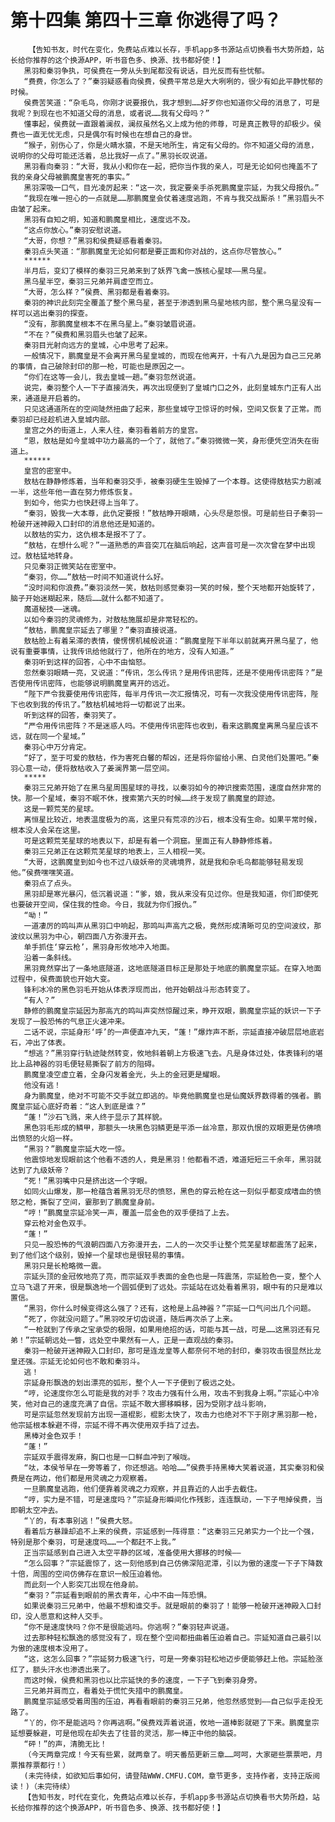 # 第十四集 第四十三章 你逃得了吗？
        【告知书友，时代在变化，免费站点难以长存，手机app多书源站点切换看书大势所趋，站长给你推荐的这个换源APP，听书音色多、换源、找书都好使！】
       黑羽和秦羽争执，可侯费在一旁从头到尾都没有说话，目光反而有些忧郁。
       “费费，你怎么了？”秦羽疑惑看向侯费，侯费平常总是大大咧咧的，很少有如此平静忧郁的时候。
       侯费苦笑道：“杂毛鸟，你刚才说要报仇，我才想到……好歹你也知道你父母的消息了，可是我呢？到现在也不知道父母的消息，或者说……我有父母吗？”
       懂事起，侯费就一直跟着澜叔，澜叔虽然名义上成为他的师尊，可是真正教导的却极少。侯费也一直无忧无虑，只是偶尔有时候也在想自己的身世。
       “猴子，别伤心了，你是火睛水猿，不是天地所生，肯定有父母的。你不知道父母的消息，说明你的父母可能还活着，总比我好一点了。”黑羽长叹说道。
       黑羽看向秦羽：“大哥，我从小和你在一起，把你当作我的亲人，可是无论如何也掩盖不了我的亲身父母被鹏魔皇害死的事实。”
       黑羽深吸一口气，目光凌厉起来：“这一次，我定要亲手杀死鹏魔皇宗延，为我父母报仇。”
       “我现在唯一担心的一点就是……那鹏魔皇会仗着速度逃跑，不肯与我交战厮杀！”黑羽眉头不由皱了起来。
       黑羽有自知之明，知道和鹏魔皇相比，速度远不及。
       “这点你放心。”秦羽安慰说道。
       “大哥，你想？”黑羽和侯费疑惑看着秦羽。
       秦羽点头笑道：“那鹏魔皇无论如何都是要正面和你对战的，这点你尽管放心。”
       ******
       半月后，变幻了模样的秦羽三兄弟来到了妖界飞禽一族核心星球——黑乌星。
       黑乌星半空，秦羽三兄弟并肩虚空而立。
       “大哥，怎么样？”侯费、黑羽都是看着秦羽。
       秦羽的神识此刻完全覆盖了整个黑乌星，甚至于渗透到黑乌星地核内部，整个黑乌星没有一样可以逃出秦羽的探查。
       “没有，那鹏魔皇根本不在黑乌星上。”秦羽皱眉说道。
       “不在？”侯费和黑羽眉头也皱了起来。
       秦羽目光射向远方的皇城，心中思考了起来。
       一般情况下，鹏魔皇是不会离开黑乌星皇城的，而现在他离开，十有八九是因为自己三兄弟的事情，自己破除封印的那一枪，可能也是原因之一。
       “你们在这等一会儿，我去皇城一趟。”秦羽忽然说道。
       说完，秦羽整个人一下子直接消失，再次出现便到了皇城门口之外，此刻皇城东门正有人出来，通道是开启着的。
       只见这通道所在的空间陡然扭曲了起来，那些皇城守卫惊讶的时候，空间又恢复了正常。而秦羽却已经趁机进入皇城内部。
       皇宫之外的街道上，人来人往，秦羽看着前方的皇宫。
       “恩，敖枯是如今皇城中功力最高的一个了，就他了。”秦羽微微一笑，身形便凭空消失在街道上。
       ******
       皇宫的密室中。
       敖枯在静静修炼着，当年和秦羽交手，被秦羽硬生生毁掉了一个本尊。这使得敖枯实力剧减一半，这些年他一直在努力修炼恢复。
       到如今，他实力也快赶得上当年了。
       “秦羽，毁我一大本尊，此仇定要报！”敖枯睁开眼睛，心头尽是怨恨。可是前些日子秦羽一枪破开迷神殿入口封印的消息他还是知道的。
       以敖枯的实力，这仇根本是报不了了。
       “敖枯，在想什么呢？”一道熟悉的声音突兀在脑后响起，这声音可是一次次曾在梦中出现过。敖枯猛地转身。
       只见秦羽正微笑站在密室中。
       “秦羽，你……”敖枯一时间不知道说什么好。
       “没时间和你浪费。”秦羽淡然一笑，敖枯则感觉秦羽一笑的时候，整个天地都开始旋转了，脑子开始迷糊起来，随后……就什么都不知道了。
       魔道秘技——迷魂。
       以如今秦羽的灵魂修为，对敖枯施展却是非常轻松的。
       “敖枯，鹏魔皇宗延去了哪里？”秦羽直接说道。
       敖枯脸上有着呆滞的表情，傻愣愣机械般说道：“鹏魔皇陛下半年以前就离开黑乌星了，他说有重要事情，让我传讯给他就行了，他所在的地方，没有人知道。”
       秦羽听到这样的回答，心中不由恼怒。
       忽然秦羽眼睛一亮，又说道：“传讯，怎么传讯？是用传讯密阵，还是不使用传讯密阵？”是否使用传讯密阵，也能够说明鹏魔皇离开的远近。
       “陛下严令我要使用传讯密阵，每半月传讯一次汇报情况，可有一次我没使用传讯密阵，陛下也收到我的传讯了。”敖枯机械地将一切都说了出来。
       听到这样的回答，秦羽笑了。
       “严令用传讯密阵？不是迷惑人吗。不使用传讯密阵也收到，看来这鹏魔皇离黑乌星应该不远，就在同一个星域。”
       秦羽心中万分肯定。
       “好了，至于可爱的敖枯，作为害死白馨的帮凶，还是将你留给小黑、白灵他们处置吧。”秦羽心意一动，便将敖枯收入了姜澜界第一层空间。
       *****
       秦羽三兄弟开始了在黑乌星周围星球的寻找，以秦羽如今的神识搜索范围，速度自然非常的快。那一个星域，秦羽不眠不休，搜索第六天的时候……终于发现了鹏魔皇的踪迹。
       这是一颗荒芜的星球。
       离恒星比较近，地表温度极为的高，这里只有荒凉的沙石，根本没有生命。如果平常时候，根本没人会呆在这里。
       可是这颗荒芜星球的地表以下，却是有着一个洞窟。里面正有人静静修炼着。
       秦羽三兄弟正在这颗荒芜星球的地表上，三人相视一笑。
       “大哥，这鹏魔皇到如今也不过八级妖帝的灵魂境界，就是我和杂毛鸟都能够轻易发现他。”侯费嘿嘿笑道。
       秦羽点了点头。
       黑羽却是寒光暴闪，低沉着说道：“爹，娘，我从来没有见过你。但是我知道，你们即使死也要破开空间，保住我的性命。今日，我就为你们报仇。”
       “呦！”
       一道凄厉的鸣叫声从黑羽口中响起，那鸣叫声高亢之极，竟然形成清晰可见的空间波纹，那波纹以黑羽为中心，朝四面八方弥漫开去。
       单手抓住‘穿云枪’，黑羽身形攸地冲入地面。
       沿着一条斜线。
       黑羽竟然穿出了一条地底隧道，这地底隧道目标正是那处于地底的鹏魔皇宗延。在穿入地面过程中，侯费面貌也开始大变。
       锋利冰冷的黑色羽毛开始从体表浮现而出，他开始朝战斗形态转变了。
       “有人？”
       静修的鹏魔皇宗延因为那高亢的鸣叫声突然惊醒过来，睁开双眼，鹏魔皇宗延的妖识一下子发现了一股恐怖的气息正火速冲来。
       二话不说，宗延身形‘呼’的一声便直冲九天，“蓬！”爆炸声不断，宗延直接冲破层层地底岩石，冲出了体表。
       “想逃？”黑羽穿行轨迹陡然转变，攸地斜着朝上方极速飞去。凡是身体过处，体表锋利的堪比上品神器的羽毛便轻易撕裂了前方的阻碍。
       鹏魔皇凌空虚立着，全身闪发着金光，头上的金冠更是耀眼。
       他没有逃！
       身为鹏魔皇，绝对不可能不交手就立即逃的。毕竟他鹏魔皇也是仙魔妖界数得着的强者。鹏魔皇宗延心底好奇着：“这人到底是谁？”
       “蓬！”沙石飞溅，来人终于显示了其样貌。
       黑色羽毛形成的鳞甲，那额头一块黑色羽鳞更是平添一丝冷意，那双仇恨的双眼更是仿佛喷出愤怒的火焰一样。
       “黑羽？”鹏魔皇宗延大吃一惊。
       他震惊地发现眼前这个他看不透的人，竟是黑羽！他都看不透，难道短短三千余年，黑羽就达到了九级妖帝？
       “死！”黑羽嘴中只是挤出这一个字眼。
       如同火山爆发，那一枪蕴含着黑羽无尽的愤怒，黑色的穿云枪在这一刻似乎都变成嗜血的愤怒之枪，撕裂了空间，霎那到了鹏魔皇身前。
       “哼！”鹏魔皇宗延冷笑一声，覆盖一层金色的双手便挡了上去。
       穿云枪对金色双手。
       “蓬！”
       只见一股恐怖的气浪朝四面八方弥漫开去，二人的一次交手让整个荒芜星球都震荡了起来，到了他们这个级别，毁掉一个星球也是很轻易的事情。
       黑羽只是长枪略微一震。
       宗延头顶的金冠攸地亮了亮，而宗延双手表面的金色也是一阵震荡，宗延脸色一变，整个人立马飞退了开来，很是飘逸地一个圆弧便到了远处。宗延站在远处看着黑羽，眼中有的只是难以置信。
       “黑羽，你什么时候变得这么强了？还有，这枪是上品神器？”宗延一口气问出几个问题。
       “死了，你就没问题了。”黑羽咬牙切齿说道，随后再次杀了上来。
       “一枪就到了传承之宝承受的极限，如果用绝招的话，可能与其一战，可是……这黑羽还有兄弟！”宗延朝远处一瞥，远处空中果然有一人，正是一直观战的秦羽。
       秦羽一枪破开迷神殿入口封印，那可是连龙皇等人都奈何不地的封印，秦羽攻击很显然比龙皇还强。宗延无论如何也不敢和秦羽斗。
       逃！
       宗延身形飘逸的划出漂亮的弧形，整个人一下子便到了极远之处。
       “哼，论速度你怎么可能是我的对手？攻击力强有什么用，攻击不到我身上啊。”宗延心中冷笑，他对自己的速度充满了自信。宗延不敢大挪移瞬移，因为受刚才战斗影响，
       可是宗延忽然发现前方出现一道棍影，棍影太快了，攻击力也绝对不下于刚才黑羽那一枪，他宗延根本躲避不得，宗延不得不再次使用双手挡了过去。
       黑棒对金色双手！
       “蓬！”
       宗延双手震得发麻，胸口也是一口鲜血冲到了喉咙。
       “呔，本侯爷早在一旁等着了，你还想逃。哈哈……”侯费手持黑棒大笑着说道，其实秦羽和侯费是在两边，他们都是用灵魂之力观察着。
       一旦鹏魔皇逃跑，他们便靠着灵魂之力观察，并且靠近的人出手去截住。
       “哼，实力是不错，可是速度吗？”宗延身形瞬间化作残影，连连飘动，一下子甩掉侯费，当即朝太空冲去。
       “丫的，有本事别逃！”侯费大怒。
       看着后方暴躁却追不上来的侯费，宗延感到一阵得意：“这秦羽三兄弟实力一个比一个强，特别是那个秦羽，可是速度吗……一个都赶不上我。”
       正当宗延感到自己进入太空平静的区域，准备使用大挪移的时候——
       “怎么回事？”宗延震惊了，这一刻他感到自己仿佛深陷泥潭，引以为傲的速度一下子下降数十倍，周围的空间仿佛存在意识一般压迫着他。
       而此刻一个人影突兀出现在他身前。
       “秦羽？”宗延看到眼前的黑衣青年，心中不由一阵恐惧。
       如果说秦羽三兄弟中，他最不想和谁交手。就是眼前的秦羽了！能够一枪破开迷神殿入口封印，没人愿意和这种人交手。
       “你不是速度快吗？你不是很能逃吗。你逃啊？”秦羽轻声说道。
       过去那种轻松飘逸的感觉没有了，现在整个空间都扭曲着压迫着自己。宗延知道自己最引以为傲的速度根本没用了。
       “这，这怎么回事？”宗延努力极速飞行，可是一旁秦羽轻松地迈步便能够赶上他。宗延脸涨红了，额头汗水也渗透出来了。
       而这时候，侯费和黑羽也以比宗延快的多的速度，一下子飞到秦羽身旁。
       三兄弟并肩而立，看着处于慌忙失措中的鹏魔皇。
       鹏魔皇宗延感受着周围的压迫，再看看眼前的秦羽三兄弟，他忽然感觉到——自己似乎走投无路了。
       “丫的，你不是能逃吗？你再逃啊。”侯费戏弄着说道，攸地一道棒影就砸了下来。鹏魔皇宗延想要躲避，可是他现在却失去了往昔的灵活，那一棒正中他的脑袋。
       “砰！”的声，清脆无比！
       （今天两章完成！今天有些累，就两章了。明天番茄更新三章……呵呵，大家砸些票票吧，月票推荐票都行！）
       (未完待续，如欲知后事如何，请登陆WWW.CMFU.COM，章节更多，支持作者，支持正版阅读！)（未完待续）
       【告知书友，时代在变化，免费站点难以长存，手机app多书源站点切换看书大势所趋，站长给你推荐的这个换源APP，听书音色多、换源、找书都好使！】